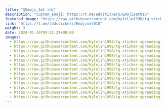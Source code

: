 ```yaml
---
title: "@Emoji_Set 🇨🇳"
description: "custom_emoji: https://t.me/addstickers/Emojiset018"
featured_image: "https://raw.githubusercontent.com/kylelin1998/tg-sticker-spreading-worldwide-images/main/img/4834078a-596b-43d9-ad9d-ad54a9582488.jpg"
link: "https://t.me/addstickers/Emojiset018"
weight: 3
date: 2024-01-16T09:51:29+08:00
images:
  - https://raw.githubusercontent.com/kylelin1998/tg-sticker-spreading-worldwide-images/main/img/4834078a-596b-43d9-ad9d-ad54a9582488.jpg
  - https://raw.githubusercontent.com/kylelin1998/tg-sticker-spreading-worldwide-images/main/img/6ca1cfed-bd6c-477d-ba76-2dbd35978a9f.jpg
  - https://raw.githubusercontent.com/kylelin1998/tg-sticker-spreading-worldwide-images/main/img/e112d735-f3da-46ab-9ce1-bda5e432c3aa.jpg
  - https://raw.githubusercontent.com/kylelin1998/tg-sticker-spreading-worldwide-images/main/img/b98ca697-fcc3-4466-a615-a90012af5a66.jpg
  - https://raw.githubusercontent.com/kylelin1998/tg-sticker-spreading-worldwide-images/main/img/ab1fd599-beb0-4595-bc9e-d747855f184a.jpg
  - https://raw.githubusercontent.com/kylelin1998/tg-sticker-spreading-worldwide-images/main/img/ceb947e9-5aac-4be2-b274-854a0f36d004.jpg
  - https://raw.githubusercontent.com/kylelin1998/tg-sticker-spreading-worldwide-images/main/img/dd027f31-a79e-4827-a483-50eb7f349649.jpg
  - https://raw.githubusercontent.com/kylelin1998/tg-sticker-spreading-worldwide-images/main/img/e9455ea7-b9d5-4c56-b593-4092763025aa.jpg
  - https://raw.githubusercontent.com/kylelin1998/tg-sticker-spreading-worldwide-images/main/img/f6d2b5fc-40e3-46b8-9cf8-553052272301.jpg
  - https://raw.githubusercontent.com/kylelin1998/tg-sticker-spreading-worldwide-images/main/img/50f90d43-fbbd-4f1c-8267-7c76b3309129.jpg
  - https://raw.githubusercontent.com/kylelin1998/tg-sticker-spreading-worldwide-images/main/img/26e237b9-d6ad-4312-983b-312f322e417d.jpg
  - https://raw.githubusercontent.com/kylelin1998/tg-sticker-spreading-worldwide-images/main/img/f29418f4-ca32-4f32-8c17-d47473cf46fe.jpg
  - https://raw.githubusercontent.com/kylelin1998/tg-sticker-spreading-worldwide-images/main/img/d4800b85-4334-42c9-b8fe-98c92ac1174f.jpg
---
```

